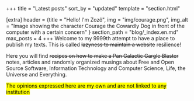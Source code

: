 +++
title = "Latest posts"
sort_by = "updated"
template = "section.html"

[extra]
header = {title = "Hello! I'm Zozô", img = "img/courage.png", img_alt = "Image showing the character Courage the Cowardly Dog in front of the computer with a certain concern" }
section_path = "blog/_index.en.md"
max_posts = 4
+++
Welcome to my 9999th attempt to have a place to publish my texts. This is called ~~lazyness to maintain a website~~ resilience!<br/>

Here you will find ~~recipes on how to make a Pan Galactic Gargle Blaster~~ notes, articles and randomly organized musings about Free and Open Source Software, Information Technology and Computer Science, Life, the Universe and Everything.<br/>

<mark>The opinions expressed here are my own and are not linked to any institution</mark>